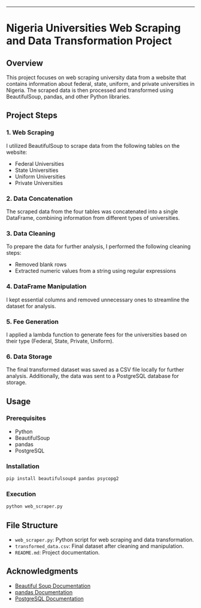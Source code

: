 
---

# Nigeria Universities Web Scraping and Data Transformation Project

## Overview

This project focuses on web scraping university data from a website that contains information about federal, state, uniform, and private universities in Nigeria. The scraped data is then processed and transformed using BeautifulSoup, pandas, and other Python libraries.

## Project Steps

### 1. Web Scraping

I utilized BeautifulSoup to scrape data from the following tables on the website:

- Federal Universities
- State Universities
- Uniform Universities
- Private Universities

### 2. Data Concatenation

The scraped data from the four tables was concatenated into a single DataFrame, combining information from different types of universities.

### 3. Data Cleaning

To prepare the data for further analysis, I performed the following cleaning steps:

- Removed blank rows
- Extracted numeric values from a string using regular expressions

### 4. DataFrame Manipulation

I kept essential columns and removed unnecessary ones to streamline the dataset for analysis.

### 5. Fee Generation

I applied a lambda function to generate fees for the universities based on their type (Federal, State, Private, Uniform).

### 6. Data Storage

The final transformed dataset was saved as a CSV file locally for further analysis. Additionally, the data was sent to a PostgreSQL database for storage.

## Usage

### Prerequisites

- Python
- BeautifulSoup
- pandas
- PostgreSQL

### Installation

```bash
pip install beautifulsoup4 pandas psycopg2
```

### Execution

```bash
python web_scraper.py
```

## File Structure

- `web_scraper.py`: Python script for web scraping and data transformation.
- `transformed_data.csv`: Final dataset after cleaning and manipulation.
- `README.md`: Project documentation.

## Acknowledgments

- [Beautiful Soup Documentation](https://www.crummy.com/software/BeautifulSoup/bs4/doc/)
- [pandas Documentation](https://pandas.pydata.org/pandas-docs/stable/)
- [PostgreSQL Documentation](https://www.postgresql.org/docs/)

